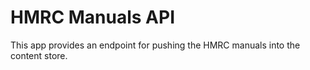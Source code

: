 # HMRC Manuals API

This app provides an endpoint for pushing the HMRC manuals into the content store. 
